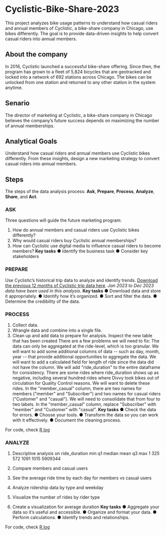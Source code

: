 # Cyclistic-Bike-Share-2023
This project analyzes bike usage patterns to understand how casual riders and annual members of Cyclistic, a bike-share company in Chicago, use bikes differently. The goal is to provide data-driven insights to help convert casual riders into annual members.

## About the company
In 2016, Cyclistic launched a successful bike-share offering. Since then, the program has grown to a fleet of 5,824 bicycles that are geotracked and locked into a network of 692 stations across Chicago. The bikes can be unlocked from one station and returned to any other station in the system anytime.

## Senario
The director of marketing at Cyclistic, a bike-share company in Chicago believes the company’s future success depends on maximizing the number of annual memberships.

## Analytical Goals
Understand how casual riders and annual members use Cyclistic bikes differently. From these insights, design a new marketing strategy to convert casual riders into annual members.

## Steps
The steps of the data analysis process: **Ask**, **Prepare**, **Process**, **Analyze**, **Share**, and **Act**.

### ASK
Three questions will guide the future marketing program:
1. How do annual members and casual riders use Cyclistic bikes differently?
2. Why would casual riders buy Cyclistic annual memberships?
3. How can Cyclistic use digital media to influence casual riders to become members?
**Key tasks** 
● Identify the business task
● Consider key stakeholders

### PREPARE
Use Cyclistic’s historical trip data to analyze and identify trends. [Download the previous 12 months of Cyclistic trip data here](https://divvy-tripdata.s3.amazonaws.com/index.html).
*Jan 2023 to Dec 2023 data have been used in this analysis.*
**Key tasks**
● Download data and store it appropriately.
● Identify how it’s organized.
● Sort and filter the data.
● Determine the credibility of the data.

### PROCESS
1. Collect data.
2. Wrangle data and combine into a single file.
3. Clean up and add data to prepare for analysis.
    Inspect the new table that has been created
    There are a few problems we will need to fix:
      The data can only be aggregated at the ride-level, which is too granular. We will want to add some additional columns of data -- such as day, month, year -- that             provide additional opportunities to aggregate the data.
      We will want to add a calculated field for length of ride since the data did not have the column. We will add "ride_duration" to the entire dataframe for consistency.
      There are some rides where ride_duration shows up as negative, including several hundred rides where Divvy took bikes out of circulation for Quality Control reasons.         We will want to delete these rides.
      In the "member_casual" column, there are two names for members ("member" and "Subscriber") and two names for casual riders ("Customer" and "casual"). We will need to         consolidate that from four to two labels. In the "member_casual" column, replace "Subscriber" with "member" and "Customer" with "casual".
**Key tasks**
● Check the data for errors.
● Choose your tools.
● Transform the data so you can work with it effectively.
● Document the cleaning process.

For code, check [R log](https://github.com/04vaishnavi28/Cyclistic-Bike-Share-2023/blob/main/R%20log.txt)

### ANALYZE
1. Descriptive analysis on ride_duration
min	q1	median	mean	q3	max
1	325	572	1091	1015	5909344


2. Compare members and casual users
3. See the average ride time by each day for members vs casual users
4. Analyze ridership data by type and weekday
5. Visualize the number of rides by rider type
6. Create a visualization for average duration
**Key tasks**
● Aggregate your data so it’s useful and accessible.
● Organize and format your data.
● Perform calculations.
● Identify trends and relationships.

For code, check [R log](https://github.com/04vaishnavi28/Cyclistic-Bike-Share-2023/blob/main/R%20log.txt)
